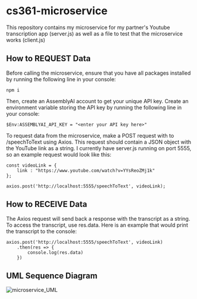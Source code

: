 # cs361-microservice

This repository contains my microservice for my partner's Youtube transcription app (server.js) as well as a file to test that the microservice works (client.js)

## How to REQUEST Data

Before calling the microservice, ensure that you have all packages installed by running the following line in your console:
```
npm i
```

Then, create an AssemblyAI account to get your unique API key. Create an environment variable storing the API key by running the following line in your console:
```
$Env:ASSEMBLYAI_API_KEY = "<enter your API key here>"
```

To request data from the microservice, make a POST request with to /speechToText using Axios. This request should contain a JSON object with the YouTube link as a string. I currently have server.js running on port 5555, so an example request would look like this:
```
const videoLink = {
    link : "https://www.youtube.com/watch?v=YYsReoZMj1k"
};

axios.post('http://localhost:5555/speechToText', videoLink);
```

## How to RECEIVE Data

The Axios request will send back a response with the transcript as a string. To access the transcript, use res.data. Here is an example that would print the transcript to the console:
```
axios.post('http://localhost:5555/speechToText', videoLink)
    .then(res => {
        console.log(res.data)
    })
```
## UML Sequence Diagram
![microservice_UML](https://github.com/danichang1/cs361-microservice/assets/99048536/cc445256-6a5c-4ca3-89d7-473ff4eac06b)

